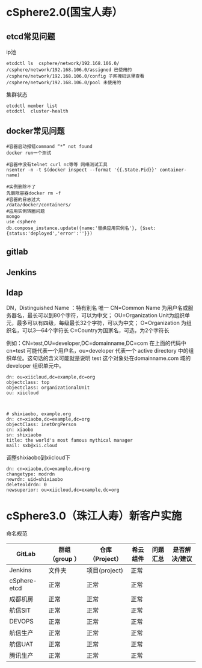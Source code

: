 # cSphere2.0(国宝人寿）
etcd常见问题
---
ip池

```
etcdctl ls  csphere/network/192.168.106.0/
/csphere/network/192.168.106.0/assigned 已使用的
/csphere/network/192.168.106.0/config 子网掩码这里查看
/csphere/network/192.168.106.0/pool 未使用的
```
集群状态

```
etcdctl member list
etcdctl  cluster-health
```
docker常见问题
---
```
#容器启动报错command “*” not found
docker run一个测试

#容器中没有telnet curl nc等等 网络测试工具
nsenter -n -t $(docker inspect --format '{{.State.Pid}}' container-name)

#实例删除不了
先删除容器docker rm -f
#容器的日志过大
/data/docker/containers/
#应用实例转圈问题
mongo
use csphere
db.compose_instance.update({name:'替换应用实例名'}, {$set:{status:'deployed','error':''}})
```

gitlab
---

Jenkins
---



ldap
---


DN，Distinguished Name ：特有别名 唯一 
CN=Common Name 为用户名或服务器名，最长可以到80个字符，可以为中文；
OU=Organization Unit为组织单元，最多可以有四级，每级最长32个字符，可以为中文；
O=Organization 为组织名，可以3—64个字符长
C=Country为国家名，可选，为2个字符长

例如：CN=test,OU=developer,DC=domainname,DC=com 
在上面的代码中 cn=test 可能代表一个用户名，ou=developer 代表一个 active directory 中的组织单位。这句话的含义可能就是说明 test 这个对象处在domainname.com 域的 developer 组织单元中。



```
dn: ou=xiicloud,dc=example,dc=org
objectclass: top
objectclass: organizationalUnit
ou: xiicloud



# shixiaobo, example.org
dn: cn=xiaobo,dc=example,dc=org
objectClass: inetOrgPerson
cn: xiaobo
sn: shixiaobo
title: the world's most famous mythical manager
mail: sxb@xii.cloud
```

调整shixiaobo到xiicloud下

```
dn: cn=xiaobo,dc=example,dc=org
changetype: modrdn
newrdn: uid=shixiaobo
deleteoldrdn: 0
newsuperior: ou=xiicloud,dc=example,dc=org
```

# cSphere3.0（珠江人寿）新客户实施
命名规范



|GitLab|群组（group ）|仓库（Project）|希云组件|问题汇总|是否解决/建议
|-|-|-|-|-|-|
|Jenkins|文件夹|项目(project)|正常|
|cSphere-etcd|正常|正常|正常|
|成都机房|正常|正常|正常|
|航信SIT|正常|正常|正常|
|DEVOPS|正常|正常|正常|
|航信生产|正常|正常|正常|
|航信UAT|正常|正常|正常|
|腾讯生产|正常|正常|正常|
